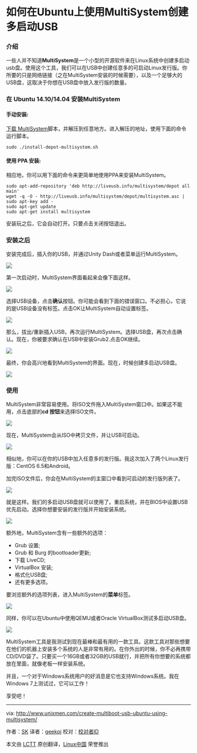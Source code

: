如何在Ubuntu上使用MultiSystem创建多启动USB
================================================================================
### 介绍 ###

一些人并不知道**MultiSystem**是一个小型的开源软件来在Linux系统中创建多启动usb盘。使用这个工具，我们可以在USB中创建任意多的可启动Linux发行版。你所要的只是网络链接（之在MultiSystem安装的时候需要），以及一个足够大的USB盘，这取决于你想在USB盘中放入发行版的数量。

### 在 Ubuntu 14.10/14.04 安装MultiSystem ###

#### 手动安装: ####

[下载 MultiSystem][1]脚本，并解压到任意地方。进入解压的地址，使用下面的命令运行脚本。

    sudo ./install-depot-multisystem.sh

#### 使用 PPA 安装: ####

相应地，你可以用下面的命令来更简单地使用PPA来安装MultiSystem。

    sudo apt-add-repository 'deb http://liveusb.info/multisystem/depot all main'
    wget -q -O - http://liveusb.info/multisystem/depot/multisystem.asc | sudo apt-key add -
    sudo apt-get update
    sudo apt-get install multisystem

安装玩之后，它会自动打开。只要点击关闭按钮退出。

### 安装之后 ###

安装完成后，插入你的USB，并通过Unity Dash或者菜单运行MultiSystem。

![](http://180016988.r.cdn77.net/wp-content/uploads/2014/11/Menu_0012.png)

第一次启动时，MultiSystem界面看起来会像下面这样。

![](http://180016988.r.cdn77.net/wp-content/uploads/2014/11/MultiSystem_002.png)

选择USB设备，点击**确认**按钮。你可能会看到下面的错误窗口。不必担心，它说的是USB设备没有标签。点击OK让MultiSystem自动设置标签。

![](http://180016988.r.cdn77.net/wp-content/uploads/2014/11/Error_003.png)

那么，拔出/重新插入USB，再次运行MultiSystem。选择USB盘，再次点击确认。现在，你被要求确认在USB中安装Grub2.点击OK继续。

![](http://180016988.r.cdn77.net/wp-content/uploads/2014/11/gtkdialog_004.png)

最终，你会高兴地看到MultiSystem的界面。现在，时候创建多启动USB盘。

![](http://180016988.r.cdn77.net/wp-content/uploads/2014/11/MultiSystem_005.png)

### 使用 ###

MultiSystem非常容易使用。将ISO文件拖入MultiSystem窗口中。如果这不能用，点击底部的**cd 按钮**来选择ISO文件。

![](http://180016988.r.cdn77.net/wp-content/uploads/2014/11/MultiSystem_006.png)

现在，MultiSystem会从ISO中拷贝文件，并让USB可启动。

![](http://180016988.r.cdn77.net/wp-content/uploads/2014/11/MultiSystem_007.png)

相似地，你可以在你的USB中加入任意多的发行版。我这次加入了两个Linux发行版：CentOS 6.5和Android。

加完ISO文件后，你会在MultiSystem的主窗口中看到可启动的发行版列表了。

![](http://180016988.r.cdn77.net/wp-content/uploads/2014/11/MultiSystem_008.png)

就是这样。我们的多启动USB盘就可以使用了。重启系统，并在BIOS中设置USB优先启动。选择你想要安装的发行版并开始安装系统。

![](http://180016988.r.cdn77.net/wp-content/uploads/2014/11/QEMU_009.png)

额外地，MultiSystem含有一些额外的选项：

- Grub 设置;
- Grub 和 Burg 的bootloader更新;
- 下载 LiveCD;
- VirtualBox 安装;
- 格式化USB盘;
- 还有更多选项。

要浏览额外的选项列表，进入MultiSystem的**菜单**标签。 

![](http://180016988.r.cdn77.net/wp-content/uploads/2014/11/MultiSystem_010.png)

同样，你可以在Ubuntu中使用QEMU或者Oracle VirtualBox测试多启动USB盘。

![](http://180016988.r.cdn77.net/wp-content/uploads/2014/11/MultiSystem_011.png)

MultiSystem工具是我测试到现在最棒和最有用的一款工具。这款工具对那些想要在他们的机器上安装多个系统的人是非常有用的。在你外出的时候，你不必再携带CD/DVD袋了。只要买一个16GB或者32GB的USB就行，并把所有你想要的系统都放在里面，就像老板一样安装系统。

并且，一个对于Windows系统用户的好消息是它也支持Windows系统。我在Windows 7上测试过，它可以工作！

享受吧！

--------------------------------------------------------------------------------

via: http://www.unixmen.com/create-multiboot-usb-ubuntu-using-multisystem/

作者：[SK][a]
译者：[geekpi](https://github.com/geekpi)
校对：[校对者ID](https://github.com/校对者ID)

本文由 [LCTT](https://github.com/LCTT/TranslateProject) 原创翻译，[Linux中国](http://linux.cn/) 荣誉推出

[a]:http://www.unixmen.com/author/sk/
[1]:http://liveusb.info/multisystem/install-depot-multisystem.sh.tar.bz2
[2]:http://liveusb.info/dotclear/
